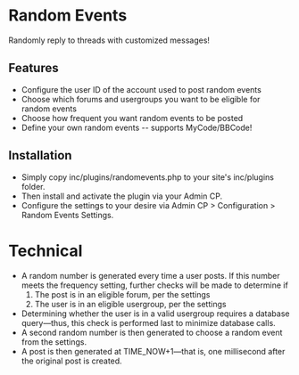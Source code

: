 # Random Events
Randomly reply to threads with customized messages!

## Features
* Configure the user ID of the account used to post random events
* Choose which forums and usergroups you want to be eligible for random events
* Choose how frequent you want random events to be posted
* Define your own random events -- supports MyCode/BBCode!

## Installation
* Simply copy inc/plugins/randomevents.php to your site's inc/plugins folder.
* Then install and activate the plugin via your Admin CP.
* Configure the settings to your desire via Admin CP > Configuration > Random Events Settings.

# Technical
* A random number is generated every time a user posts. If this number meets the frequency setting, further checks will be made to determine if
  1. The post is in an eligible forum, per the settings
  2. The user is in an eligible usergroup, per the settings
* Determining whether the user is in a valid usergroup requires a database query—thus, this check is performed last to minimize database calls.
* A second random number is then generated to choose a random event from the settings.
* A post is then generated at TIME_NOW+1—that is, one millisecond after the original post is created.
